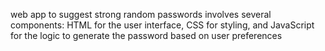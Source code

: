 web app to suggest strong random passwords involves several components: HTML for the user interface, CSS for styling, and JavaScript for the logic to generate the password based on user preferences
